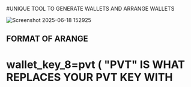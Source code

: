 #UNIQUE TOOL TO GENERATE WALLETS AND ARRANGE WALLETS 

![Screenshot 2025-06-18 152925](https://github.com/user-attachments/assets/1b931725-17fd-4d00-b5fe-4183b04b41cc)

## FORMAT OF ARANGE 

# wallet_key_8=pvt ( "PVT" IS WHAT REPLACES YOUR PVT KEY WITH 

